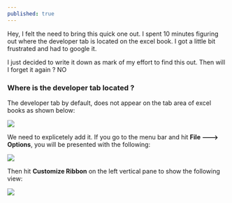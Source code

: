 ```yaml
---
published: true
---
```



Hey, I felt the need to bring this quick one out. I spent 10 minutes figuring out where the developer tab is  located on the excel book. I got a little bit frustrated and had to google it. 

I just decided to write it down as mark of my effort to find this out. Then will I forget it again ? NO

### Where is the developer tab located ?
The developer tab by default, does not appear on the tab area of excel books as shown below:


![]({{site.baseurl}}//images/excel_1_.PNG)




We need to explicetely add it. If you go to the menu bar and hit **File ---> Options**, you will be  presented with the following:


![]({{site.baseurl}}//images/excel_2.PNG)



Then hit **Customize Ribbon** on the left vertical pane to show the following view:


![]({{site.baseurl}}//images/excel_3_.PNG)






